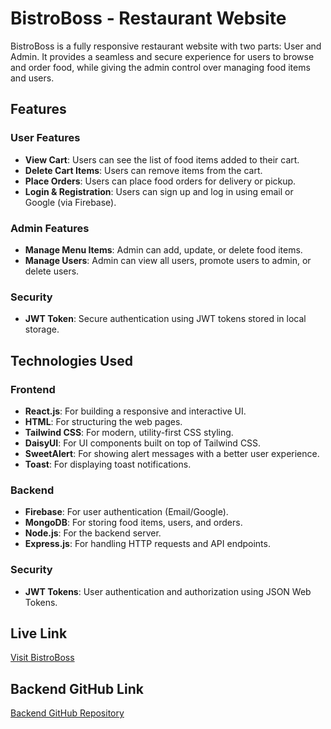 # BistroBoss - Restaurant Website

BistroBoss is a fully responsive restaurant website with two parts: User and Admin. It provides a seamless and secure experience for users to browse and order food, while giving the admin control over managing food items and users.

## Features

### User Features
- **View Cart**: Users can see the list of food items added to their cart.
- **Delete Cart Items**: Users can remove items from the cart.
- **Place Orders**: Users can place food orders for delivery or pickup.
- **Login & Registration**: Users can sign up and log in using email or Google (via Firebase).

### Admin Features
- **Manage Menu Items**: Admin can add, update, or delete food items.
- **Manage Users**: Admin can view all users, promote users to admin, or delete users.

### Security
- **JWT Token**: Secure authentication using JWT tokens stored in local storage.

## Technologies Used

### Frontend
- **React.js**: For building a responsive and interactive UI.
- **HTML**: For structuring the web pages.
- **Tailwind CSS**: For modern, utility-first CSS styling.
- **DaisyUI**: For UI components built on top of Tailwind CSS.
- **SweetAlert**: For showing alert messages with a better user experience.
- **Toast**: For displaying toast notifications.

### Backend
- **Firebase**: For user authentication (Email/Google).
- **MongoDB**: For storing food items, users, and orders.
- **Node.js**: For the backend server.
- **Express.js**: For handling HTTP requests and API endpoints.

### Security
- **JWT Tokens**: User authentication and authorization using JSON Web Tokens.

## Live Link
[Visit BistroBoss](https://bistro-boss-86203.web.app/)

## Backend GitHub Link
[Backend GitHub Repository](https://github.com/your-username/bistro-boss-backend)

